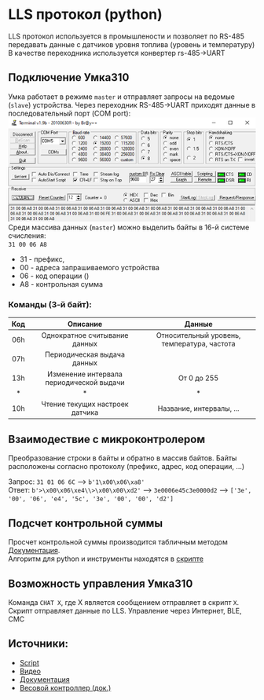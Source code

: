 # LLS протокол (python)
LLS протокол используется в промышлености и позволяет по RS-485 передавать данные с датчиков уровня топлива (уровень и температуру)
В качестве переходника используется конвертер rs-485->UART

## Подключение Умка310
Умка работает в режиме `master` и отправляет запросы на ведомые (`slave`) устройства.
Через переходник RS-485->UART приходят данные в последовательный порт (COM port):
![Alt text](/KnowledgeBase/images/lls.png)
Среди массива данных (`master`) можно выделить байты в 16-й системе счисления: <br>
`31 00 06 A8` 
* 31 - префикс, 
* 00 - адреса запрашиваемого устройства
* 06 - код операции ()
* A8 - контрольная сумма

### Команды (3-й байт):
|  Код  |                 Описание                 |                   Данные                    |
| :---: | :--------------------------------------: | :-----------------------------------------: |
|  06h  |      Однократное считывание данных       | Относительный уровень, температура, частота |
|  07h  |       Периодическая выдача данных        |
|  13h  | Изменение интервала периодической выдачи |                 От 0 до 255                 |
|   *   |                    *                     |                      *                      |
|  10h  |     Чтение текущих настроек датчика      |          Название, интервалы, ...           |


## Взаимодествие с микроконтролером

Преобразование строки в байты и обратно в массив байтов. Байты расположены согласно протоколу (префикс, адрес, код операции, ...)

Запрос: `31 01 06 6C` --> `b'1\x00\x06\xa8'` <br>
Ответ: `b'>\x00\x06\xe4\\>\x00\x00\xd2'` --> `3e0006e45c3e0000d2` --> `['3e', '00', '06', 'e4', '5c', '3e', '00', '00', 'd2']`

## Подсчет контрольной суммы
Просчет контрольной суммы производится табличным методом [Документация](https://doc.omnicomm.ru/ru/omnicomm_lls-integration/algorithm).<br>
Алгоритм для python и инструменты находятся в [скрипте](/scripts/LLSprotocol.py) 

## Возможность управления Умка310
Команда `CHAT X`, где Х является сообщением отправляет в скрипт `Х`. Скрипт отправляет данные по LLS. Управление через Интернет, BLE, СМС

## Источники:
* [Script](/scripts/LLSprotocol.py)
* [Видео](https://www.youtube.com/watch?v=pc8Wu1GhmnE)
* [Документация]()
* [Весовой контроллер (док.)](http://vesasystem.ru/f/prilozhenie_no3soobshcheniya_peredavaemye_po_shine_rs-485.pdf)

